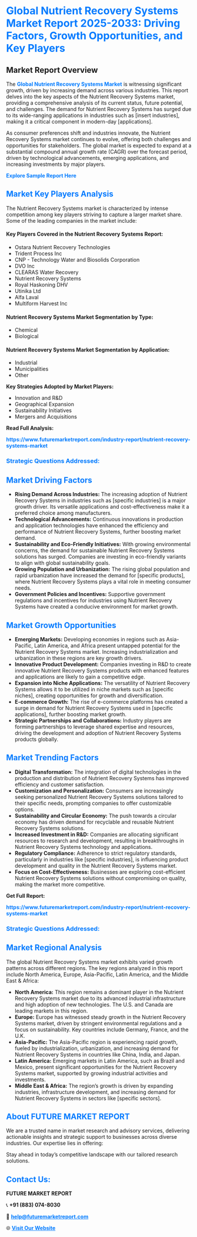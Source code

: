 <h1 style="color: #007BFF;">Global Nutrient Recovery Systems Market Report 2025-2033: Driving Factors, Growth Opportunities, and Key Players</h1>

<section id="overview">
<h2>Market Report Overview</h2>
<p>The <a href="https://www.futuremarketreport.com/industry-report/nutrient-recovery-systems-market" style="color: #007BFF; text-decoration: none;"><strong>Global Nutrient Recovery Systems Market</strong></a> is witnessing significant growth, driven by increasing demand across various industries. This report delves into the key aspects of the Nutrient Recovery Systems market, providing a comprehensive analysis of its current status, future potential, and challenges. The demand for Nutrient Recovery Systems has surged due to its wide-ranging applications in industries such as [insert industries], making it a critical component in modern-day [applications].</p>
<p>As consumer preferences shift and industries innovate, the Nutrient Recovery Systems market continues to evolve, offering both challenges and opportunities for stakeholders. The global market is expected to expand at a substantial compound annual growth rate (CAGR) over the forecast period, driven by technological advancements, emerging applications, and increasing investments by major players.</p>
</section>

<section id="overview">
<p><a href="https://www.futuremarketreport.com/request-sample/reportId=90763" style="color: #007BFF; text-decoration: none;"><strong>Explore Sample Report Here</strong></a></p>
</section>

<section id="key-players">
<h2 style="color: #007BFF;">Market Key Players Analysis</h2>
<p>The Nutrient Recovery Systems market is characterized by intense competition among key players striving to capture a larger market share. Some of the leading companies in the market include:</p>
<h4>Key Players Covered in the Nutrient Recovery Systems Report:</h4>
<ul><li>Ostara Nutrient Recovery Technologies</li><li>Trident Process Inc</li><li>CNP - Technology Water and Biosolids Corporation</li><li>DVO Inc</li><li>CLEARAS Water Recovery</li><li>Nutrient Recovery Systems</li><li>Royal Haskoning DHV</li><li>Utinika Ltd</li><li>Alfa Laval</li><li>Multiform Harvest Inc</li></ul>
<h4>Nutrient Recovery Systems Market Segmentation by Type:</h4>
<ul><li>Chemical</li><li>Biological</li></ul>

<h4>Nutrient Recovery Systems Market Segmentation by Application:</h4>
<ul><li>Industrial</li><li>Municipalities</li><li>Other</li></ul>
<p><strong>Key Strategies Adopted by Market Players:</strong></p>
<ul>
<li>Innovation and R&D</li>
<li>Geographical Expansion</li>
<li>Sustainability Initiatives</li>
<li>Mergers and Acquisitions</li>
</ul>
</section>

<section>
<p><strong>Read Full Analysis: </strong></p><a href="https://www.futuremarketreport.com/industry-report/nutrient-recovery-systems-market" style="color: #007BFF; text-decoration: none;"><strong>https://www.futuremarketreport.com/industry-report/nutrient-recovery-systems-market</strong></a>
<h3 style="color: #007BFF;">Strategic Questions Addressed:</h3>
</section>

<section id="driving-factors">
<h2 style="color: #007BFF;">Market Driving Factors</h2>
<ul>
<li><strong>Rising Demand Across Industries:</strong> The increasing adoption of Nutrient Recovery Systems in industries such as [specific industries] is a major growth driver. Its versatile applications and cost-effectiveness make it a preferred choice among manufacturers.</li>
<li><strong>Technological Advancements:</strong> Continuous innovations in production and application technologies have enhanced the efficiency and performance of Nutrient Recovery Systems, further boosting market demand.</li>
<li><strong>Sustainability and Eco-Friendly Initiatives:</strong> With growing environmental concerns, the demand for sustainable Nutrient Recovery Systems solutions has surged. Companies are investing in eco-friendly variants to align with global sustainability goals.</li>
<li><strong>Growing Population and Urbanization:</strong> The rising global population and rapid urbanization have increased the demand for [specific products], where Nutrient Recovery Systems plays a vital role in meeting consumer needs.</li>
<li><strong>Government Policies and Incentives:</strong> Supportive government regulations and incentives for industries using Nutrient Recovery Systems have created a conducive environment for market growth.</li>
</ul>
</section>

<section id="growth-opportunities">
<h2 style="color: #007BFF;">Market Growth Opportunities</h2>
<ul>
<li><strong>Emerging Markets:</strong> Developing economies in regions such as Asia-Pacific, Latin America, and Africa present untapped potential for the Nutrient Recovery Systems market. Increasing industrialization and urbanization in these regions are key growth drivers.</li>
<li><strong>Innovative Product Development:</strong> Companies investing in R&D to create innovative Nutrient Recovery Systems products with enhanced features and applications are likely to gain a competitive edge.</li>
<li><strong>Expansion into Niche Applications:</strong> The versatility of Nutrient Recovery Systems allows it to be utilized in niche markets such as [specific niches], creating opportunities for growth and diversification.</li>
<li><strong>E-commerce Growth:</strong> The rise of e-commerce platforms has created a surge in demand for Nutrient Recovery Systems used in [specific applications], further boosting market growth.</li>
<li><strong>Strategic Partnerships and Collaborations:</strong> Industry players are forming partnerships to leverage shared expertise and resources, driving the development and adoption of Nutrient Recovery Systems products globally.</li>
</ul>
</section>

<section id="trending-factors">
<h2 style="color: #007BFF;">Market Trending Factors</h2>
<ul>
<li><strong>Digital Transformation:</strong> The integration of digital technologies in the production and distribution of Nutrient Recovery Systems has improved efficiency and customer satisfaction.</li>
<li><strong>Customization and Personalization:</strong> Consumers are increasingly seeking personalized Nutrient Recovery Systems solutions tailored to their specific needs, prompting companies to offer customizable options.</li>
<li><strong>Sustainability and Circular Economy:</strong> The push towards a circular economy has driven demand for recyclable and reusable Nutrient Recovery Systems solutions.</li>
<li><strong>Increased Investment in R&D:</strong> Companies are allocating significant resources to research and development, resulting in breakthroughs in Nutrient Recovery Systems technology and applications.</li>
<li><strong>Regulatory Compliance:</strong> Adherence to strict regulatory standards, particularly in industries like [specific industries], is influencing product development and quality in the Nutrient Recovery Systems market.</li>
<li><strong>Focus on Cost-Effectiveness:</strong> Businesses are exploring cost-efficient Nutrient Recovery Systems solutions without compromising on quality, making the market more competitive.</li>
</ul>
</section>

<section>
<p><strong>Get Full Report: </strong></p><a href="https://www.futuremarketreport.com/industry-report/nutrient-recovery-systems-market" style="color: #007BFF; text-decoration: none;"><strong>https://www.futuremarketreport.com/industry-report/nutrient-recovery-systems-market</strong></a>
<h3 style="color: #007BFF;">Strategic Questions Addressed:</h3>
</section>


<section id="regional-analysis">
<h2 style="color: #007BFF;">Market Regional Analysis</h2>
<p>The global Nutrient Recovery Systems market exhibits varied growth patterns across different regions. The key regions analyzed in this report include North America, Europe, Asia-Pacific, Latin America, and the Middle East & Africa:</p>
<ul>
<li><strong>North America:</strong> This region remains a dominant player in the Nutrient Recovery Systems market due to its advanced industrial infrastructure and high adoption of new technologies. The U.S. and Canada are leading markets in this region.</li>
<li><strong>Europe:</strong> Europe has witnessed steady growth in the Nutrient Recovery Systems market, driven by stringent environmental regulations and a focus on sustainability. Key countries include Germany, France, and the U.K.</li>
<li><strong>Asia-Pacific:</strong> The Asia-Pacific region is experiencing rapid growth, fueled by industrialization, urbanization, and increasing demand for Nutrient Recovery Systems in countries like China, India, and Japan.</li>
<li><strong>Latin America:</strong> Emerging markets in Latin America, such as Brazil and Mexico, present significant opportunities for the Nutrient Recovery Systems market, supported by growing industrial activities and investments.</li>
<li><strong>Middle East & Africa:</strong> The region’s growth is driven by expanding industries, infrastructure development, and increasing demand for Nutrient Recovery Systems in sectors like [specific sectors].</li>
</ul>
</section>

<footer>
<h2 style="color: #007BFF;">About FUTURE MARKET REPORT</h2>
<p>We are a trusted name in market research and advisory services, delivering actionable insights and strategic support to businesses across diverse industries. Our expertise lies in offering:</p>

<p>Stay ahead in today’s competitive landscape with our tailored research solutions.</p>

<h2 style="color: #007BFF;">Contact Us:</h2>
<p><strong>FUTURE MARKET REPORT</strong></p>
<p>📞 <strong>+91 (883) 074-8030</strong></p>
<p>📧 <strong><a href="mailto:help@futuremarketreport.com" style="color: #007BFF;">help@futuremarketreport.com</a></strong></p>
<p>🌐 <strong><a href="https://www.futuremarketreport.com/" style="color: #007BFF;">Visit Our Website</a></strong></p>
</footer>